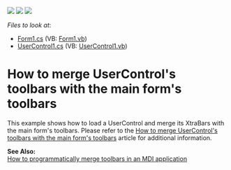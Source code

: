 <!-- default badges list -->
![](https://img.shields.io/endpoint?url=https://codecentral.devexpress.com/api/v1/VersionRange/128617245/13.1.4%2B)
[![](https://img.shields.io/badge/Open_in_DevExpress_Support_Center-FF7200?style=flat-square&logo=DevExpress&logoColor=white)](https://supportcenter.devexpress.com/ticket/details/E753)
[![](https://img.shields.io/badge/📖_How_to_use_DevExpress_Examples-e9f6fc?style=flat-square)](https://docs.devexpress.com/GeneralInformation/403183)
<!-- default badges end -->
<!-- default file list -->
*Files to look at*:

* [Form1.cs](./CS/Form1.cs) (VB: [Form1.vb](./VB/Form1.vb))
* [UserControl1.cs](./CS/UserControl1.cs) (VB: [UserControl1.vb](./VB/UserControl1.vb))
<!-- default file list end -->
# How to merge UserControl's toolbars with the main form's toolbars


<p>This example shows how to load a UserControl and merge its XtraBars with the main form's toolbars. Please refer to the <a href="https://www.devexpress.com/Support/Center/p/A2945">How to merge UserControl's toolbars with the main form's toolbars</a> article for additional information.</p><p><strong>See Also:</strong><br />
<a href="https://www.devexpress.com/Support/Center/p/E846">How to programmatically merge toolbars in an MDI application</a></p>

<br/>


